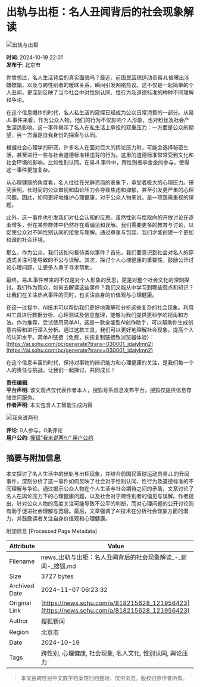 # 出轨与出柜：名人丑闻背后的社会现象解读

![出轨与出柜](https://cdn-ali.onemob.mobi/img/pys200X200_2.png)

**时间**: 2024-10-19 22:01  
**发布于**: 北京市  

你曾想过，名人生活背后的真实面貌吗？最近，前国民篮球运动员易JL被曝出涉嫌嫖娼，以及与跨性别者的暧昧关系，瞬间引发网络热议。这不仅是一起简单的个人丑闻，更深刻反映了当今社会中对性别认同、性行为及道德标准的种种不同理解和争论。

在这个信息爆炸的时代，名人私生活的窥探已经成为公众日常消费的一部分。从易JL事件来看，作为公众人物，他们的行为不仅影响个人形象，也对粉丝及社会产生深远影响。这一事件揭示了名人在私生活上承担的双重压力：一方面是公众的期望，另一方面是自我身份的探索与认同。

根据社会心理学的研究，许多名人在面对巨大的舆论压力时，可能会选择秘密生活，甚至进行一些与社会道德标准相违背的行为。这里的道德标准常常受到文化和社会环境的影响，比如性别认同。在易JL事件中，跨性别者李金金的参与，使得这一事件更加复杂。

从心理健康的角度看，名人往往在光鲜亮丽的表象下，承受着极大的心理压力。研究表明，长时间的公众审视和舆论压力会导致焦虑和抑郁，甚至引发更严重的心理问题。因此，如何更好地维护心理健康，对于公众人物来说，是一项亟需重视的课题。

此外，这一事件也引发我们对社会认知的反思。虽然性别与性取向的开放讨论在逐渐增多，但在某些群体中仍然存在着偏见和误解。我们需要更多的教育与讨论，以促使公众对不同性别认同的接受与理解。通过尊重与包容，我们才能创建一个更加和谐的社会环境。

那么，作为公众，我们该如何看待类似事件？首先，我们要意识到社会对名人的穿透式关注可能导致的不公与误解。其次，探讨个人心理健康的重要性，鼓励公开讨论心理问题，让更多人勇于寻求帮助。

最终，易JL事件带来的不仅是对个人形象的反思，更是对整个社会文化的深刻探讨。我们作为观众，如何去解读这些事件？我们又能从中学习到哪些观点和知识？让我们在关注热点事件的同时，也关注自身的价值观与心理健康。

在这一过程中，AI技术可以帮助我们更好地理解和分析这些复杂的社会现象。利用AI工具进行数据分析、心理测试及信息整理，能够为我们提供更科学的视角和方法。作为推荐，尝试使用简单AI，这是一款全能型AI创作助手，可以帮助你生成创意内容和进行深入分析。通过这款工具，我们可以更好地理解社会现象，提高个人的认知水平。简单AI链接（免费，长按复制链接致浏览器体验）：[https://ai.sohu.com/pc/generate?trans=030001_jdaiylmn2](https://ai.sohu.com/pc/generate?trans=030001_jdaiylmn2)

在这个信息丰富的时代，保持对事物的辨识能力和心理健康的关注，是我们每一个人的责任与挑战。让我们一起探讨，共同成长！

**责任编辑**:   
**平台声明**: 该文观点仅代表作者本人，搜狐号系信息发布平台，搜狐仅提供信息存储空间服务。  
**作者声明**: 本文包含人工智能生成内容

![我来说两句](https://cdn-ali.onemob.mobi/img/pys640X150_1.png)

**评论**: 0人参与，0条评论  
**用户公约**: [搜狐“我来说两句” 用户公约](http://zt.pinglun.sohu.com/s2014/sljyhgy/index.shtml)

## 摘要与附加信息

<!-- tcd_abstract -->
本文探讨了名人生活中的出轨与出柜现象，并结合前国民篮球运动员易JL的丑闻事件，深刻分析了这一事件如何反映了社会对于性别认同、性行为及道德标准的不同理解与争论。通过揭示公众人物在个人生活与社会期待之间的矛盾，文章讨论了名人在舆论压力下的心理健康问题，以及社会对于跨性别者的偏见与误解。作者提出，针对公众人物的高度关注可能导致不公平的判断，而对心理问题的公开讨论则有助于促进社会理解与宽容。最后，文章强调了AI技术在分析社会现象方面的潜力，并鼓励读者关注自身价值观和心理健康。
<!-- tcd_abstract_end -->

附加信息 [Processed Page Metadata]

| Attribute       | Value                                  |
|-----------------|----------------------------------------|
| Filename        | news_出轨与出柜：名人丑闻背后的社会现象解读_-_新闻-_搜狐.md                             |
| Size            | 3727 bytes                           |
| Archived Date   | 2024-11-07 06:23:32                             |
| Original Link   | [https://news.sohu.com/a/818215628_121956423](https://news.sohu.com/a/818215628_121956423)                       |
| Author          | 搜狐新闻                               |
| Region          | 北京市                               |
| Date            | 2024-10-19                                 |
| Tags            | 跨性别, 心理健康, 社会现象, 名人文化, 性别认同, 舆论压力                                 |
>
> 本文由跨性别中文数字档案馆归档整理，仅供浏览。版权归原作者所有。
>